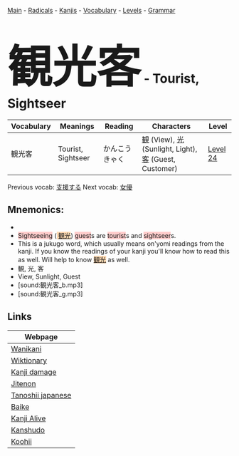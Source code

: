 <style> bigfont {font-size: 100px}</style>
[Main](../README.md) -
[Radicals](../radicals.md) -
[Kanjis](../kanjis.md) -
[Vocabulary](../vocabulary.md) -
[Levels](../levels.md) -
[Grammar](../grammar.md)
# <bigfont> 観光客</bigfont> - Tourist, Sightseer 

| Vocabulary | Meanings | Reading | Characters | Level |
| --- | --- | --- | --- | --- |
| 観光客 | Tourist, Sightseer | かんこうきゃく |  [観](../kanjis/観.md) (View), [光](../kanjis/光.md) (Sunlight, Light), [客](../kanjis/客.md) (Guest, Customer) | [Level 24](../levels/wk_level24.md) |

Previous vocab: [支援する](支援する.md) Next vocab: [女優](女優.md) 

## Mnemonics:

* 
* <span style="background-color:#ffcccb"> Sightseeing</span> (<span style="background-color:#fed8b1"> [観光](https://jisho.org/search/観光)</span>) <span style="background-color:#ffcccb"> guest</span>s are <span style="background-color:#ffcccb"> tourist</span>s and <span style="background-color:#ffcccb"> sightseer</span>s.
* This is a jukugo word, which usually means on'yomi readings from the kanji. If you know the readings of your kanji you'll know how to read this as well. Will help to know <span style="background-color:#fed8b1"> [観光](https://jisho.org/search/観光)</span> as well.
* 観, 光, 客
* View, Sunlight, Guest
* [sound:観光客_b.mp3]
* [sound:観光客_g.mp3]


## Links 

| Webpage |
| --- |
| [Wanikani          ](https://www.wanikani.com/kanji/観光客) |
| [Wiktionary        ](https://en.wiktionary.org/wiki/観光客) |
| [Kanji damage      ](http://www.kanjidamage.com/kanji/search?utf8=✓&q=観光客) |
| [Jitenon           ](https://jitenon.com/kanji/観光客) |
| [Tanoshii japanese ](https://www.tanoshiijapanese.com/dictionary/kanji.cfm?k=観光客) |
| [Baike             ](https://baike.baidu.com/item/観光客) |
| [Kanji Alive       ](https://app.kanjialive.com/観光客) |
| [Kanshudo          ](https://www.kanshudo.com/searchmn?q=観光客) |
| [Koohii            ](https://kanji.koohii.com/study/kanji/観光客) |
